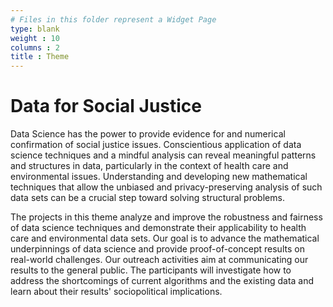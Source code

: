 ```yaml
---
# Files in this folder represent a Widget Page
type: blank
weight : 10
columns : 2
title : Theme
---
```


# Data for Social Justice

Data Science has the power to provide evidence for and numerical confirmation of social justice issues. Conscientious application of data science techniques and a mindful analysis can reveal meaningful patterns and structures in data, particularly in the context of health care and environmental issues. Understanding and developing new mathematical techniques that allow the unbiased and privacy-preserving analysis of such data sets can be a crucial step toward solving structural problems.

The projects in this theme analyze and improve the robustness and fairness of data science techniques and demonstrate their applicability to health care and environmental data sets. Our goal is to advance the mathematical underpinnings of data science and provide proof-of-concept results on real-world challenges. Our outreach activities aim at communicating our results to the general public. The participants will investigate how to address the shortcomings of current algorithms and the existing data and learn about their results' sociopolitical implications.